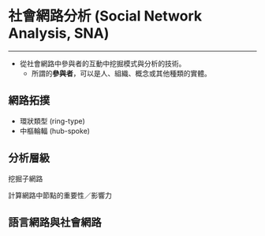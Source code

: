 # 社會網路分析 \(Social Network Analysis, SNA\)

---

* 從社會網路中參與者的互動中挖掘模式與分析的技術。
  * 所謂的**參與者**，可以是人、組織、概念或其他種類的實體。



## 網路拓撲

* 環狀類型 \(ring-type\)
* 中樞輪輻 \(hub-spoke\)



## 分析層級

挖掘子網路



計算網路中節點的重要性／影響力





## 語言網路與社會網路



